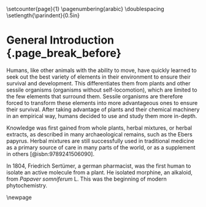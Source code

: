 \setcounter{page}{1} \pagenumbering{arabic} \doublespacing \setlength{\parindent}{0.5in}

# General Introduction {.page_break_before}

Humans, like other animals with the ability to move, have quickly learned to seek out the best variety of elements in their environment to ensure their survival and development.
This differentiates them from plants and other sessile organisms (organisms without self-locomotion), which are limited to the few elements that surround them.
Sessile organisms are therefore forced to transform these elements into more advantageous ones to ensure their survival.
After taking advantage of plants and their chemical machinery in an empirical way, humans decided to use and study them more in-depth.

Knowledge was first gained from whole plants, herbal mixtures, or herbal extracts, as described in many archaeological remains, such as the Ebers papyrus.
Herbal mixtures are still successfully used in traditional medicine as a primary source of care in many parts of the world, or as a supplement in others [@isbn:9789241506090].

In 1804, Friedrich Sertümer, a german pharmacist, was the first human to isolate an active molecule from a plant.
He isolated morphine, an alkaloid, from *Papaver somniferum* L.
This was the beginning of modern phytochemistry.

\newpage